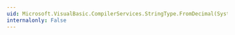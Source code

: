 ```yaml
---
uid: Microsoft.VisualBasic.CompilerServices.StringType.FromDecimal(System.Decimal,System.Globalization.NumberFormatInfo)
internalonly: False
---
```

